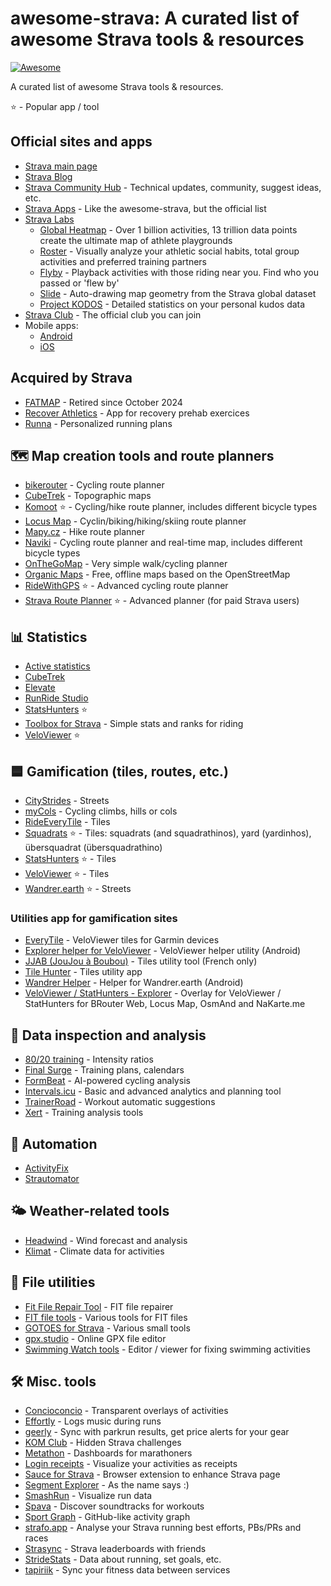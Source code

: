 # awesome-strava: A curated list of awesome Strava tools & resources

[![Awesome](https://awesome.re/badge.svg)](https://awesome.re)

A curated list of awesome Strava tools & resources.

⭐ - Popular app / tool

## Official sites and apps

* [Strava main page](https://www.strava.com/)
* [Strava Blog](https://stories.strava.com/)
* [Strava Community Hub](https://communityhub.strava.com/) - Technical updates, community, suggest ideas, etc.
* [Strava Apps](https://www.strava.com/apps) - Like the awesome-strava, but the official list
* [Strava Labs](https://labs.strava.com/)
  * [Global Heatmap](https://www.strava.com/maps/global-heatmap) - Over 1 billion activities, 13 trillion data points create the ultimate map of athlete playgrounds
  * [Roster](https://labs.strava.com/roster) - Visually analyze your athletic social habits, total group activities and preferred training partners
  * [Flyby](https://labs.strava.com/flyby/) - Playback activities with those riding near you. Find who you passed or 'flew by'
  * [Slide](https://labs.strava.com/slide/) - Auto-drawing map geometry from the Strava global dataset
  * [Project KODOS](https://labs.strava.com/kodos/) - Detailed statistics on your personal kudos data
* [Strava Club](https://www.strava.com/clubs/231407) - The official club you can join
* Mobile apps:
  * [Android](https://play.google.com/store/apps/details?id=com.strava) 
  * [iOS](https://apps.apple.com/us/app/strava-run-bike-hike/id426826309)

## Acquired by Strava

* [FATMAP](https://fatmap.com/) - Retired since October 2024
* [Recover Athletics](https://recoverathletics.com/) - App for recovery prehab exercices
* [Runna](https://www.runna.com/) - Personalized running plans

## 🗺️ Map creation tools and route planners

* [bikerouter](https://bikerouter.de/) - Cycling route planner
* [CubeTrek](https://github.com/r-follador/CubeTrek) - Topographic maps
* [Komoot](https://www.komoot.com/) ⭐ - Cycling/hike route planner, includes different bicycle types
* [Locus Map](https://www.locusmap.app/) - Cyclin/biking/hiking/skiing route planner
* [Mapy.cz](https://mapy.cz/) - Hike route planner
* [Naviki](https://www.naviki.org/) - Cycling route planner and real-time map, includes different bicycle types
* [OnTheGoMap](https://onthegomap.com/) - Very simple walk/cycling planner
* [Organic Maps](https://organicmaps.app/) - Free, offline maps based on the OpenStreetMap
* [RideWithGPS](https://ridewithgps.com/) ⭐ - Advanced cycling route planner
* [Strava Route Planner](https://www.strava.com/routes/new) ⭐ - Advanced planner (for paid Strava users)

## 📊 Statistics

* [Active statistics](https://active-statistics.com/home)
* [CubeTrek](https://github.com/r-follador/CubeTrek)
* [Elevate](https://github.com/thomaschampagne/elevate)
* [RunRide Studio](https://runride.studio/)
* [StatsHunters](https://www.statshunters.com/) ⭐
* [Toolbox for Strava](https://www.marcellobrivio.com/projects/strava-toolbox/) - Simple stats and ranks for riding
* [VeloViewer](https://veloviewer.com/) ⭐

## 🟦 Gamification (tiles, routes, etc.)

* [CityStrides](https://citystrides.com/) - Streets
* [myCols](https://mycols.app/en) - Cycling climbs, hills or cols
* [RideEveryTile](https://rideeverytile.com/) - Tiles
* [Squadrats](https://squadrats.com/activities) ⭐ - Tiles: squadrats (and squadrathinos), yard (yardinhos), übersquadrat (übersquadrathino)
* [StatsHunters](https://www.statshunters.com/) ⭐ - Tiles
* [VeloViewer](https://veloviewer.com/) ⭐ - Tiles
* [Wandrer.earth](https://wandrer.earth/) ⭐ - Streets

### Utilities app for gamification sites

* [EveryTile](https://apps.garmin.com/apps/e53331b6-55db-475a-99e9-3f567327e7ce) - VeloViewer tiles for Garmin devices
* [Explorer helper for VeloViewer](https://play.google.com/store/apps/details?id=ru.anisart.vv&hl=en) - VeloViewer helper utility (Android)
* [JJAB (JouJou à Boubou)](https://bouillard.org/kikourou/jjab/help.html) - Tiles utility tool (French only)
* [Tile Hunter](https://tilehunter.web.app/) - Tiles utility app
* [Wandrer Helper](https://play.google.com/store/apps/details?id=com.quilkin.wandrerhelper) - Helper for Wandrer.earth (Android)
* [VeloViewer / StatHunters - Explorer](https://vv.fork.pl/) - Overlay for VeloViewer / StatHunters for BRouter Web, Locus Map, OsmAnd and NaKarte.me

## 🧐 Data inspection and analysis

* [80/20 training](https://8020training.app/) - Intensity ratios
* [Final Surge](https://www.finalsurge.com/) - Training plans, calendars
* [FormBeat](https://www.formbeat.com/) - AI-powered cycling analysis
* [Intervals.icu](https://intervals.icu/) - Basic and advanced analytics and planning tool
* [TrainerRoad](https://www.trainerroad.com/) - Workout automatic suggestions
* [Xert](https://www.xertonline.com/) - Training analysis tools

## 🤖 Automation
* [ActivityFix](https://www.activityfix.com/)
* [Strautomator](https://strautomator.com/home)

## 🌤️ Weather-related tools

* [Headwind](https://headwind.app/) - Wind forecast and analysis
* [Klimat](https://klimat.app/) - Climate data for activities

## 💾 File utilities

* [Fit File Repair Tool](https://www.fitfilerepairtool.info/) - FIT file repairer
* [FIT file tools](https://www.fitfiletools.com/) - Various tools for FIT files
* [GOTOES for Strava](https://gotoes.org/strava/) - Various small tools
* [gpx.studio](https://gpx.studio/) - Online GPX file editor
* [Swimming Watch tools](https://www.swimmingwatchtools.com/) - Editor / viewer for fixing swimming activities

## 🛠️ Misc. tools

* [Concioconcio](https://concioconcio.cc/) - Transparent overlays of activities
* [Effortly](https://effortly.run/) - Logs music during runs
* [geerly](https://www.geerly.com/) - Sync with parkrun results, get price alerts for your gear
* [KOM Club](https://www.kom.club/) - Hidden Strava challenges
* [Metathon](https://www.metathon.com/) - Dashboards for marathoners
* [Login receipts](https://ngenart.com/strava/login-receipts) - Visualize your activities as receipts
* [Sauce for Strava](https://www.sauce.llc/) - Browser extension to enhance Strava page
* [Segment Explorer](https://www.doogal.co.uk/SegmentExplorer) - As the name says :)
* [SmashRun](https://smashrun.com/) - Visualize run data
* [Spava](https://www.spava.club/) - Discover soundtracks for workouts
* [Sport Graph](https://graph.rnnr.io/) - GitHub-like activity graph
* [strafo.app](https://strafo.app/) - Analyse your Strava running best efforts, PBs/PRs and races
* [Strasync](https://strasync.com/) - Strava leaderboards with friends
* [StrideStats](https://www.stridestats.com/) - Data about running, set goals, etc.
* [tapiriik](https://tapiriik.com/) - Sync your fitness data between services
